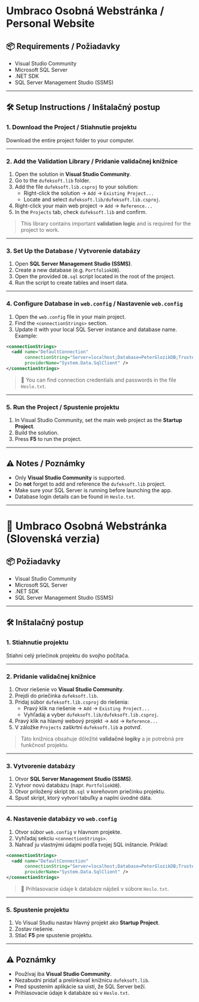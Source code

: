 # Umbraco Osobná Webstránka / Personal Website

## 📦 Requirements / Požiadavky

- Visual Studio Community
- Microsoft SQL Server
- .NET SDK
- SQL Server Management Studio (SSMS)

---

## 🛠️ Setup Instructions / Inštalačný postup

### 1. Download the Project / Stiahnutie projektu

Download the entire project folder to your computer.

---

### 2. Add the Validation Library / Pridanie validačnej knižnice

1. Open the solution in **Visual Studio Community**.
2. Go to the `dufeksoft.lib` folder.
3. Add the file `dufeksoft.lib.csproj` to your solution:
   - Right-click the solution → `Add` → `Existing Project...`
   - Locate and select `dufeksoft.lib/dufeksoft.lib.csproj`.
4. Right-click your main web project → `Add` → `Reference...`
5. In the `Projects` tab, check `dufeksoft.lib` and confirm.

> This library contains important **validation logic** and is required for the project to work.

---

### 3. Set Up the Database / Vytvorenie databázy

1. Open **SQL Server Management Studio (SSMS)**.
2. Create a new database (e.g. `PortfoliokDB`).
3. Open the provided `DB.sql` script located in the root of the project.
4. Run the script to create tables and insert data.

---

### 4. Configure Database in `web.config` / Nastavenie `web.config`

1. Open the `web.config` file in your main project.
2. Find the `<connectionStrings>` section.
3. Update it with your local SQL Server instance and database name. Example:

```xml
<connectionStrings>
  <add name="DefaultConnection" 
       connectionString="Server=localhost;Database=PeterGlozikDB;Trusted_Connection=True;" 
       providerName="System.Data.SqlClient" />
</connectionStrings>
```

> 🔐 You can find connection credentials and passwords in the file `Heslo.txt`.

---

### 5. Run the Project / Spustenie projektu

1. In Visual Studio Community, set the main web project as the **Startup Project**.
2. Build the solution.
3. Press **F5** to run the project.

---

## ⚠️ Notes / Poznámky

- Only **Visual Studio Community** is supported.
- Do **not** forget to add and reference the `dufeksoft.lib` project.
- Make sure your SQL Server is running before launching the app.
- Database login details can be found in `Heslo.txt`.

---

# 🧾 Umbraco Osobná Webstránka (Slovenská verzia)

## 📦 Požiadavky

- Visual Studio Community
- Microsoft SQL Server
- .NET SDK
- SQL Server Management Studio (SSMS)

---

## 🛠️ Inštalačný postup

### 1. Stiahnutie projektu

Stiahni celý priečinok projektu do svojho počítača.

---

### 2. Pridanie validačnej knižnice

1. Otvor riešenie vo **Visual Studio Community**.
2. Prejdi do priečinka `dufeksoft.lib`.
3. Pridaj súbor `dufeksoft.lib.csproj` do riešenia:
   - Pravý klik na riešenie → `Add` → `Existing Project...`
   - Vyhľadaj a vyber `dufeksoft.lib/dufeksoft.lib.csproj`.
4. Pravý klik na hlavný webový projekt → `Add` → `Reference...`
5. V záložke `Projects` zaškrtni `dufeksoft.lib` a potvrď.

> Táto knižnica obsahuje dôležité **validačné logiky** a je potrebná pre funkčnosť projektu.

---

### 3. Vytvorenie databázy

1. Otvor **SQL Server Management Studio (SSMS)**.
2. Vytvor novú databázu (napr. `PortfoliokDB`).
3. Otvor priložený skript `DB.sql` v koreňovom priečinku projektu.
4. Spusť skript, ktorý vytvorí tabuľky a naplní úvodné dáta.

---

### 4. Nastavenie databázy vo `web.config`

1. Otvor súbor `web.config` v hlavnom projekte.
2. Vyhľadaj sekciu `<connectionStrings>`.
3. Nahraď ju vlastnými údajmi podľa tvojej SQL inštancie. Príklad:

```xml
<connectionStrings>
  <add name="DefaultConnection" 
       connectionString="Server=localhost;Database=PeterGlozikDB;Trusted_Connection=True;" 
       providerName="System.Data.SqlClient" />
</connectionStrings>
```

> 🔐 Prihlasovacie údaje k databáze nájdeš v súbore `Heslo.txt`.

---

### 5. Spustenie projektu

1. Vo Visual Studiu nastav hlavný projekt ako **Startup Project**.
2. Zostav riešenie.
3. Stlač **F5** pre spustenie projektu.

---

## ⚠️ Poznámky

- Používaj iba **Visual Studio Community**.
- Nezabudni pridať a prelinkovať knižnicu `dufeksoft.lib`.
- Pred spustením aplikácie sa uisti, že SQL Server beží.
- Prihlasovacie údaje k databáze sú v `Heslo.txt`.